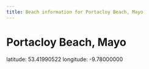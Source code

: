 ```yaml
---
title: Beach information for Portacloy Beach, Mayo
---
```

# Portacloy Beach, Mayo 

<div class="location-info">latitude: 53.41990522 longitude: -9.78000000</div>
<div></div>